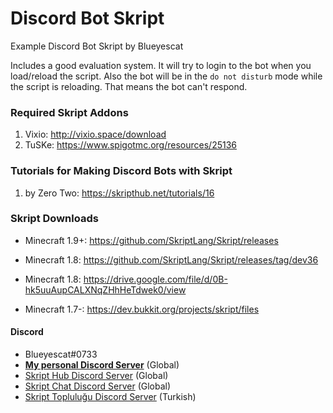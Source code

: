 # Discord Bot Skript
Example Discord Bot Skript by Blueyescat

Includes a good evaluation system. It will try to login to the bot when you load/reload the script. Also the bot will be in the `do not disturb` mode while the script is reloading. That means the bot can't respond.

### Required Skript Addons
1. Vixio: http://vixio.space/download
1. TuSKe: https://www.spigotmc.org/resources/25136

### Tutorials for Making Discord Bots with Skript
1. by Zero Two: https://skripthub.net/tutorials/16

### Skript Downloads
- Minecraft 1.9+: https://github.com/SkriptLang/Skript/releases

- Minecraft 1.8: https://github.com/SkriptLang/Skript/releases/tag/dev36

- Minecraft 1.8: https://drive.google.com/file/d/0B-hk5uuAupCALXNqZHhHeTdwek0/view

- Minecraft 1.7-: https://dev.bukkit.org/projects/skript/files

#### Discord
- Blueyescat#0733
- [**My personal Discord Server**](https://discord.gg/ayvQQtq) (Global)
- [Skript Hub Discord Server](https://skripthub.net/discord) (Global)
- [Skript Chat Discord Server](https://discord.gg/tMhwDmC) (Global)
- [Skript Topluluğu Discord Server](https://discord.gg/UuNuz5Y) (Turkish)
